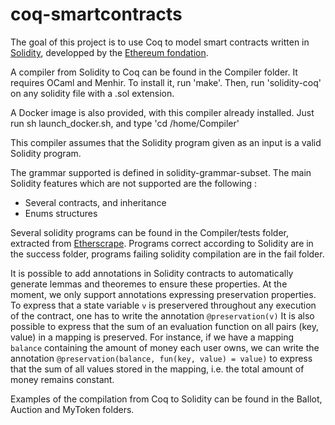 # coq-smartcontracts

The goal of this project is to use Coq to model smart contracts written in [Solidity](https://www.ethereum.org/token), developped by the [Ethereum fondation](https://www.ethereum.org).

A compiler from Solidity to Coq can be found in the Compiler folder. It requires OCaml and Menhir.
To install it, run 'make'.
Then, run 'solidity-coq' on any solidity file with a .sol extension.

A Docker image is also provided, with this compiler already installed. Just run sh launch\_docker.sh, and type 'cd /home/Compiler'

This compiler assumes that the Solidity program given as an input is a valid Solidity program.

The grammar supported is defined in solidity-grammar-subset. 
The main Solidity features which are not supported are the following :
* Several contracts, and inheritance
* Enums structures

Several solidity programs can be found in the Compiler/tests folder, extracted from [Etherscrape](http://etherscrape.com/solidity/download). Programs correct according to Solidity are in the success folder, programs failing solidity compilation are in the fail folder.


It is possible to add annotations in Solidity contracts to automatically generate lemmas and theoremes to ensure these properties. At the moment, we only support annotations expressing preservation properties.
To express that a state variable `v` is preservered throughout any execution of the contract, one has to write the annotation
`@preservation(v)`
It is also possible to express that the sum of an evaluation function on all pairs (key, value) in a mapping is preserved. For instance, if we have a mapping `balance` containing the amount of money each user owns, we can write the annotation `@preservation(balance, fun(key, value) = value)` to express that the sum of all values stored in the mapping, i.e. the total amount of money remains constant.

Examples of the compilation from Coq to Solidity can be found in the Ballot, Auction and MyToken folders.
